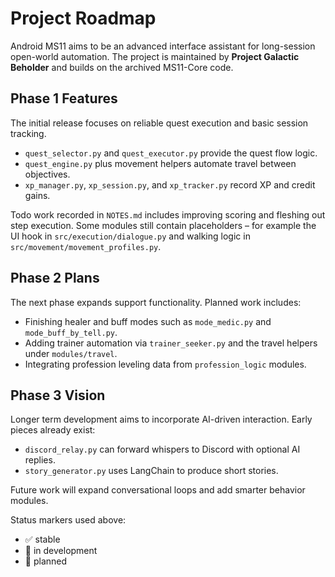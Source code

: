 # Project Roadmap

Android MS11 aims to be an advanced interface assistant for long-session open-world automation. The project is maintained by **Project Galactic Beholder** and builds on the archived MS11-Core code.


## Phase 1 Features

The initial release focuses on reliable quest execution and basic session tracking.

- `quest_selector.py` and `quest_executor.py` provide the quest flow logic.
- `quest_engine.py` plus movement helpers automate travel between objectives.
- `xp_manager.py`, `xp_session.py`, and `xp_tracker.py` record XP and credit gains.

Todo work recorded in `NOTES.md` includes improving scoring and fleshing out step execution. Some modules still contain placeholders &ndash; for example the UI hook in `src/execution/dialogue.py` and walking logic in `src/movement/movement_profiles.py`.

## Phase 2 Plans

The next phase expands support functionality. Planned work includes:

- Finishing healer and buff modes such as `mode_medic.py` and `mode_buff_by_tell.py`.
- Adding trainer automation via `trainer_seeker.py` and the travel helpers under `modules/travel`.
- Integrating profession leveling data from `profession_logic` modules.

## Phase 3 Vision

Longer term development aims to incorporate AI-driven interaction. Early pieces already exist:

- `discord_relay.py` can forward whispers to Discord with optional AI replies.
- `story_generator.py` uses LangChain to produce short stories.

Future work will expand conversational loops and add smarter behavior modules.

Status markers used above:
- ✅ stable
- 🚧 in development
- 🔮 planned

